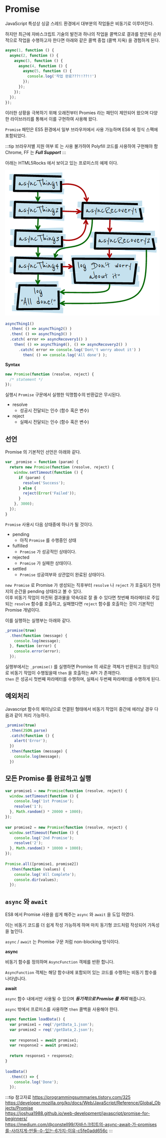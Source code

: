 # Promise

JavaScript 특성상 싱글 스레드 환경에서 대부분의 작업들은 비동기로 이루어진다.

하지만 최근에 자바스크립트 기술의 발전과 하나의 작업을 콜백으로 결과를 받은뒤 순차적으로 작업을 수행하고자 한다면 아래와 같은 콜백 중첩 (콜백 지옥) 을 경험하게 된다.

```javascript
async(1, function () {
  async(2, function () {
    async(3, function () {
      async(4, function () {
        async(5, function () {
          console.log('작업 완료???!!??!!')
        });
      });
    });
  });
});
```

이러한 상황을 극복하기 위해 오래전부터 Promies 라는 패턴이 제안되어 왔으며 다양한 라이브러리를 통해서 이를 구현하여 사용해 왔다.

`Promise` 패턴은 ES5 환경에서 일부 브라우저에서 사용 가능하며 ES6 에 정식 스팩에 포함되었다.

:::tip 브라우저별 지원 여부
IE 는 사용 불가하여 Polyfill 코드를 사용하여 구현해야 함  
Chrome, FF 는 _**Full Support**_
:::

아래는 HTML5Rocks 에서 보이고 있는 프로미스의 예제 이다.

![프로미스 예시](/img/A039.png)

```javascript
asyncThing1()
  .then( () => asyncThing2() )
  .then( () => asyncThing3() )
  .catch( error => asyncRecovery1() )
    then( () => asyncThing4(), () => asyncRecovery2() )
      .catch( error => console.log('Don\'t worry about it') )
        then( () => console.log('All done') );
```

**Syntax**

```javascript
new Promise(function (resolve, reject) {
  /* statement */
});
```

실행시 `Promise` 구문에서 실행한 익명함수의 반환값은 무시된다.

* resolve
  * 성공시 전달되는 인수 (함수 혹은 변수)
* reject
  * 실패시 전달되는 인수 (함수 혹은 변수)

## 선언

Promise 의 기본적인 선언은 아래와 같다.

```javascript
var _promise = function (param) {
  return new Promise(function (resolve, reject) {
    window.setTimeout(function () {
      if (param) {
        resolve('Success');
      } else {
        reject(Error('Failed'));
      }
    }, 3000);
  });
}
```

`Promise` 사용시 다음 상태중에 하나가 될 것이다.

* pending
  * 아직 `Promise` 를 수행중인 상태
* fulfilled
  * `Promise` 가 성공적인 상태이다.
* rejected
  * `Promise` 가 실패한 상태이다.
* settled
  * `Promise` 성공여부와 상관없이 완료된 상태이다.

`new Promise` 로 Promise 가 생성되는 직후부터 `resolve` 나 `reject` 가 호출되기 전까지의 순간을 pending 상태라고 볼 수 있다.  
이후 비동기 작업이 마친뒤 결과물을 약속대로 잘 줄 수 있다면 첫번째 파라메터로 주입되는 `resolve` 함수를 호출하고, 실패했다면 `reject` 함수를 호출하는 것이 기본적인 Promise 개념이다.

이를 실행하는 실행부는 아래와 같다.

```javascript
_promise(true)
  .then(function (message) {
    console.log(message);
  }, function (error) {
    console.error(error);
  });
```

실행부에서는 `_promise()` 를 실행하면 Promise 의 새로운 객체가 반환되고 정상적으로 비동기 작업이 수행됬을때 `then` 을 호출하는 API 가 존재한다.  
`then` 은 성공시 첫번째 파라메터를 수행하며, 실패시 두번째 파라메터를 수행하게 된다.

## 예외처리

Javascript 함수의 체이닝으로 연결된 형태에서 비동기 작업이 중간에 에러날 경우 다음과 같이 처리 가능하다.

```javascript
_promise(true)
  .then(JSON.parse)
  .catch(function () {
    alert('Error');
  })
  .then(function (message) {
    console.log(message);
  })
```

## 모든 Promise 를 완료하고 실행

```javascript
var promise1 = new Promise(function (resolve, reject) {
  window.setTimeout(function () {
    console.log('1st Promise');
    resolve('1');
  }, Math.random() * 20000 + 1000);
});

var promise2 = new Promise(function (resolve, reject) {
  window.setTimeout(function () {
    console.log('2nd Promise');
    resolve('2');
  }, Math.random() * 10000 + 1000);
});

Promise.all([promise1, promise2])
  .then(function (values) {
    console.log('All Complete');
    console.dir(values);
  });
```

## `async` 와 `await`

ES8 에서 Promise 사용을 쉽게 해주는 `async` 와 `await` 을 도입 하였다.

이는 비동기 코드를 더 쉽게 작성 가능하게 하며 마치 동기형 코드처럼 작성되어 가독성을 높인다.

`async` / `await` 는 Promise 구문 처럼 non-blocking 방식이다.

**async**

비동기 함수를 정의하며 `AsyncFunction` 객체를 반환 합니다.

`AsyncFunction` 객체는 해당 함수내에 포함되어 있는 코드를 수행하는 비동기 함수를 나타냅니다.

**await**

`async` 함수 내에서만 사용될 수 있으며 _**동기적으로 Promise 를 처리**_ 해줍니다.

`async` 밖에서 프로미스를 사용하면 `then` 콜백을 사용해야 한다.

```javascript
async function loadData() {
  var promise1 = req('/getData_1.json');
  var promise2 = req('/getData_2.json');

  var response1 = await promise1;
  var response2 = await promise2;

  return response1 + response2;
}

loadData()
  .then(() => {
    console.log('Done');
  });
```

:::tip 참고자료
<https://programmingsummaries.tistory.com/325>  
<https://developer.mozilla.org/ko/docs/Web/JavaScript/Reference/Global_Objects/Promise>  
<https://joshua1988.github.io/web-development/javascript/promise-for-beginners/>  
<https://medium.com/@constell99/자바스크립트의-async-await-가-promises를-사라지게-만들-수-있는-6가지-이유-c5fe0add656c>
:::
